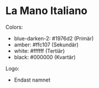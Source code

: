 # La Mano Italiano

Colors:
* blue-darken-2: #1976d2 (Primär)
* amber: #ffc107 (Sekundär)
* white: #ffffff (Tertiär)
* black: #000000 (Kvartär)

Logo:
* Endast namnet